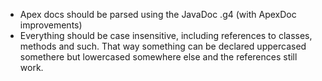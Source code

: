* Apex docs should be parsed using the JavaDoc .g4 (with ApexDoc improvements)
* Everything should be case insensitive, including references to classes, methods and such. That way something can be
  declared uppercased somethere but lowercased somewhere else and the references still work.
